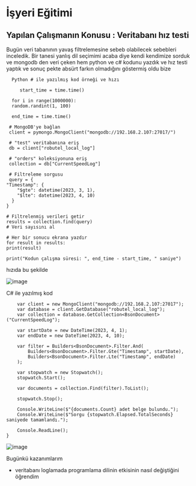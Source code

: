 # İşyeri Eğitimi


## Yapılan Çalışmanın Konusu :  Veritabanı hız testi

Bugün veri tabanının yavaş filtrelemesine sebeb olabilecek sebebleri inceledik. Bir tanesi yanlış dil seçimimi acaba diye kendi kendimize sorduk ve mongodb den veri çeken hem python ve c# kodunu yazdık ve hız testi yaptık ve sonuç pekte absürt farkın olmadığını göstermiş oldu bize

 
      Python # ile yazılmış kod örneği ve hızı

         start_time = time.time()
 
      for i in range(1000000):
      random.randint(1, 100)
 
      end_time = time.time()

     # MongoDB'ye bağlan
     client = pymongo.MongoClient("mongodb://192.168.2.107:27017/")

     # "test" veritabanına eriş
     db = client["robutel_local_log"]

     # "orders" koleksiyonuna eriş
     collection = db["CurrentSpeedLog"]

     # Filtreleme sorgusu
     query = {
    "Timestamp": {
        "$gte": datetime(2023, 3, 1),
        "$lte": datetime(2023, 4, 10)
      }
    }

    # Filtrelenmiş verileri getir
    results = collection.find(query)
    # Veri sayısını al

    # Her bir sonucu ekrana yazdır
    for result in results:
    print(result)
    
    print("Kodun çalışma süresi: ", end_time - start_time, " saniye") 

hızıda bu şekilde

 ![image](https://user-images.githubusercontent.com/65457096/231151065-50b0316d-61d7-4960-94f1-766f041c7467.png)



C# ile yazılmış kod 

        var client = new MongoClient("mongodb://192.168.2.107:27017");
        var database = client.GetDatabase("robutel_local_log");
        var collection = database.GetCollection<BsonDocument>("CurrentSpeedLog");

        var startDate = new DateTime(2023, 4, 1);
        var endDate = new DateTime(2023, 4, 10);

        var filter = Builders<BsonDocument>.Filter.And(
            Builders<BsonDocument>.Filter.Gte("Timestamp", startDate),
            Builders<BsonDocument>.Filter.Lte("Timestamp", endDate)
        );

        var stopwatch = new Stopwatch();
        stopwatch.Start();

        var documents = collection.Find(filter).ToList();

        stopwatch.Stop();

        Console.WriteLine($"{documents.Count} adet belge bulundu.");
        Console.WriteLine($"Sorgu {stopwatch.Elapsed.TotalSeconds} saniyede tamamlandı.");

        Console.ReadLine();
    } 
    


![image](https://user-images.githubusercontent.com/65457096/231151095-a6ce0bb5-c383-43a2-bb2b-539105059188.png)

 




Bugünkü kazanımlarım
-	veritabanı loglamada programlama dilinin etkisinin nasıl değiştiğini öğrendim











 









 	







 





